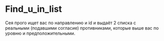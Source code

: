 # Find_u_in_list
Сея прого ищет вас по направлению и id и выдаёт 2 списка с реальными (подавшими согласие) противниками, которые выше вас по уровню и предположительными.
